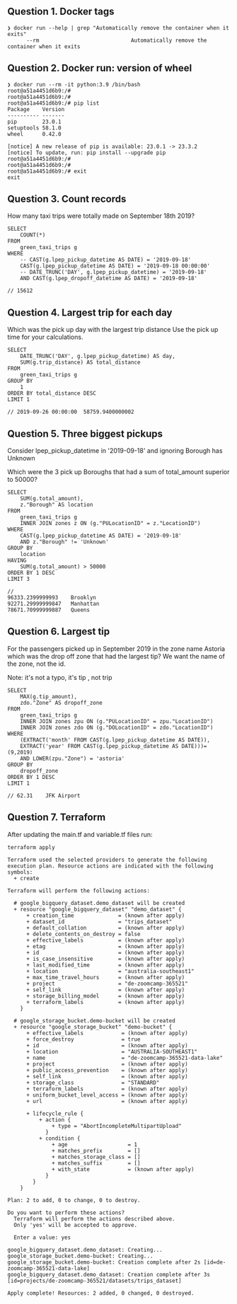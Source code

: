 ## Question 1. Docker tags

```console
❯ docker run --help | grep "Automatically remove the container when it exits"
      --rm                             Automatically remove the container when it exits
```

## Question 2. Docker run: version of wheel

```console
❯ docker run --rm -it python:3.9 /bin/bash
root@a51a4451d6b9:/#
root@a51a4451d6b9:/#
root@a51a4451d6b9:/# pip list
Package    Version
---------- -------
pip        23.0.1
setuptools 58.1.0
wheel      0.42.0

[notice] A new release of pip is available: 23.0.1 -> 23.3.2
[notice] To update, run: pip install --upgrade pip
root@a51a4451d6b9:/#
root@a51a4451d6b9:/#
root@a51a4451d6b9:/# exit
exit
```

## Question 3. Count records

How many taxi trips were totally made on September 18th 2019?

```console
SELECT
    COUNT(*)
FROM
    green_taxi_trips g
WHERE 
    -- CAST(g.lpep_pickup_datetime AS DATE) = '2019-09-18'
    CAST(g.lpep_pickup_datetime AS DATE) = '2019-09-18 00:00:00'
    -- DATE_TRUNC('DAY', g.lpep_pickup_datetime) = '2019-09-18'
    AND CAST(g.lpep_dropoff_datetime AS DATE) = '2019-09-18'

// 15612
```

## Question 4. Largest trip for each day
Which was the pick up day with the largest trip distance Use the pick up time for your calculations.

```console
SELECT
    DATE_TRUNC('DAY', g.lpep_pickup_datetime) AS day,
    SUM(g.trip_distance) AS total_distance
FROM
    green_taxi_trips g 
GROUP BY
    1
ORDER BY total_distance DESC
LIMIT 1

// 2019-09-26 00:00:00	58759.9400000002
```

## Question 5. Three biggest pickups
Consider lpep_pickup_datetime in '2019-09-18' and ignoring Borough has Unknown

Which were the 3 pick up Boroughs that had a sum of total_amount superior to 50000?

```console
SELECT
    SUM(g.total_amount),
    z."Borough" AS location
FROM
    green_taxi_trips g 
    INNER JOIN zones z ON (g."PULocationID" = z."LocationID")
WHERE
    CAST(g.lpep_pickup_datetime AS DATE) = '2019-09-18'
    AND z."Borough" != 'Unknown'
GROUP BY
    location
HAVING
    SUM(g.total_amount) > 50000
ORDER BY 1 DESC
LIMIT 3

//
96333.2399999993	Brooklyn
92271.29999999847	Manhattan
78671.70999999887	Queens
```

## Question 6. Largest tip

For the passengers picked up in September 2019 in the zone name Astoria which was the drop off zone that had the largest tip? We want the name of the zone, not the id.

Note: it's not a typo, it's tip , not trip

```
SELECT
    MAX(g.tip_amount),
    zdo."Zone" AS dropoff_zone
FROM
    green_taxi_trips g 
    INNER JOIN zones zpu ON (g."PULocationID" = zpu."LocationID")
    INNER JOIN zones zdo ON (g."DOLocationID" = zdo."LocationID")
WHERE
    (EXTRACT('month' FROM CAST(g.lpep_pickup_datetime AS DATE)),
    EXTRACT('year' FROM CAST(g.lpep_pickup_datetime AS DATE)))=(9,2019)
    AND LOWER(zpu."Zone") = 'astoria'
GROUP BY
    dropoff_zone
ORDER BY 1 DESC
LIMIT 1

// 62.31	JFK Airport
```

## Question 7. Terraform
After updating the main.tf and variable.tf files run:

```console
terraform apply

Terraform used the selected providers to generate the following execution plan. Resource actions are indicated with the following symbols:
  + create

Terraform will perform the following actions:

  # google_bigquery_dataset.demo_dataset will be created
  + resource "google_bigquery_dataset" "demo_dataset" {
      + creation_time              = (known after apply)
      + dataset_id                 = "trips_dataset"
      + default_collation          = (known after apply)
      + delete_contents_on_destroy = false
      + effective_labels           = (known after apply)
      + etag                       = (known after apply)
      + id                         = (known after apply)
      + is_case_insensitive        = (known after apply)
      + last_modified_time         = (known after apply)
      + location                   = "australia-southeast1"
      + max_time_travel_hours      = (known after apply)
      + project                    = "de-zoomcamp-365521"
      + self_link                  = (known after apply)
      + storage_billing_model      = (known after apply)
      + terraform_labels           = (known after apply)
    }

  # google_storage_bucket.demo-bucket will be created
  + resource "google_storage_bucket" "demo-bucket" {
      + effective_labels            = (known after apply)
      + force_destroy               = true
      + id                          = (known after apply)
      + location                    = "AUSTRALIA-SOUTHEAST1"
      + name                        = "de-zoomcamp-365521-data-lake"
      + project                     = (known after apply)
      + public_access_prevention    = (known after apply)
      + self_link                   = (known after apply)
      + storage_class               = "STANDARD"
      + terraform_labels            = (known after apply)
      + uniform_bucket_level_access = (known after apply)
      + url                         = (known after apply)

      + lifecycle_rule {
          + action {
              + type = "AbortIncompleteMultipartUpload"
            }
          + condition {
              + age                   = 1
              + matches_prefix        = []
              + matches_storage_class = []
              + matches_suffix        = []
              + with_state            = (known after apply)
            }
        }
    }

Plan: 2 to add, 0 to change, 0 to destroy.

Do you want to perform these actions?
  Terraform will perform the actions described above.
  Only 'yes' will be accepted to approve.

  Enter a value: yes

google_bigquery_dataset.demo_dataset: Creating...
google_storage_bucket.demo-bucket: Creating...
google_storage_bucket.demo-bucket: Creation complete after 2s [id=de-zoomcamp-365521-data-lake]
google_bigquery_dataset.demo_dataset: Creation complete after 3s [id=projects/de-zoomcamp-365521/datasets/trips_dataset]

Apply complete! Resources: 2 added, 0 changed, 0 destroyed.
```